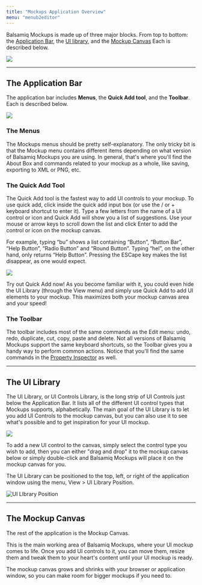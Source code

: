 ```yaml
---
title: "Mockups Application Overview"
menu: "menub2editor"
---
```


Balsamiq Mockups is made up of three major blocks. From top to bottom: the [Application Bar](#the-application-bar), the [UI library](#the-ui-library), and the [Mockup Canvas](#the-mockup-canvas) Each is described below.

![](http://media.balsamiq.com/img/support/docs/m4d/help_3mainareas.png)

* * *

## The Application Bar

The application bar includes **Menus**, the **Quick Add tool**, and the **Toolbar**. Each is described below.

![](http://media.balsamiq.com/img/support/docs/m4d/help_appbar.png)

### The Menus

The Mockups menus should be pretty self-explanatory. The only tricky bit is that the Mockup menu contains different items depending on what version of Balsamiq Mockups you are using. In general, that's where you'll find the About Box and commands related to your mockup as a whole, like saving, exporting to XML or PNG, etc.

### The Quick Add Tool

The Quick Add tool is the fastest way to add UI controls to your mockup. To use quick add, click inside the quick add input box (or use the / or + keyboard shortcut to enter it). Type a few letters from the name of a UI control or icon and Quick Add will show you a list of suggestions. Use your mouse or arrow keys to scroll down the list and click Enter to add the control or icon on the mockup canvas.

For example, typing “bu” shows a list containing “Button”, “Button Bar”, “Help Button”, “Radio Button” and “Round Button”. Typing “hel”, on the other hand, only returns “Help Button”. Pressing the ESCape key makes the list disappear, as one would expect.

![](http://media.balsamiq.com/img/support/docs/m4d/help_quickadd.png)

Try out Quick Add now! As you become familiar with it, you could even hide the UI Library (through the View menu) and simply use Quick Add to add UI elements to your mockup. This maximizes both your mockup canvas area and your speed!

### The Toolbar

The toolbar includes most of the same commands as the Edit menu: undo, redo, duplicate, cut, copy, paste and delete. Not all versions of Balsamiq Mockups support the same keyboard shortcuts, so the Toolbar gives you a handy way to perform common actions. Notice that you'll find the same commands in the [Property Inspector](../inspector/) as well.

* * *

## The UI Library

The UI Library, or UI Controls Library, is the long strip of UI Controls just below the Application Bar. It lists all of the different UI control types that Mockups supports, alphabetically. The main goal of the UI Library is to let you add UI Controls to the mockup canvas, but you can also use it to see what's possible and to get inspiration for your UI mockup.

![](http://media.balsamiq.com/img/support/docs/m4d/help_uilibrary.png)

To add a new UI control to the canvas, simply select the control type you wish to add, then you can either "drag and drop" it to the mockup canvas below or simply double-click and Balsamiq Mockups will place it on the mockup canvas for you.

The UI Library can be positioned to the top, left, or right of the application window using the menu, View > UI Library Position.

![UI LIbrary Position](http://media.balsamiq.com/img/support/docs/m4d/pi-menu.png)

* * *

## The Mockup Canvas

The rest of the application is the Mockup Canvas.

This is the main working area of Balsamiq Mockups, where your UI mockup comes to life. Once you add UI controls to it, you can move them, resize them and tweak them to your heart's content until your UI mockup is ready.

The mockup canvas grows and shrinks with your browser or application window, so you can make room for bigger mockups if you need to.
